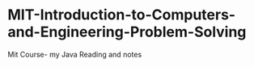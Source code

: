 MIT-Introduction-to-Computers-and-Engineering-Problem-Solving
=============================================================

Mit Course- my Java Reading and notes
